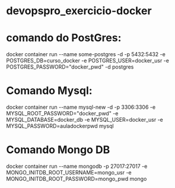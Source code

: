 # devopspro_exercicio-docker

# comando do PostGres:

docker container run --name some-postgres -d -p 5432:5432  -e POSTGRES_DB=curso_docker -e POSTGRES_USER=docker_usr -e POSTGRES_PASSWORD="docker_pwd" -d postgres

# Comando Mysql:

docker container run --name mysql-new -d -p 3306:3306 -e MYSQL_ROOT_PASSWORD="docker_pwd" -e MYSQL_DATABASE=docker_db -e MYSQL_USER=docker_usr -e MYSQL_PASSWORD=auladockerpwd mysql

# Comando Mongo DB

docker container run --name mongodb -p 27017:27017 -e MONGO_INITDB_ROOT_USERNAME=mongo_usr -e MONGO_INITDB_ROOT_PASSWORD=mongo_pwd mongo

